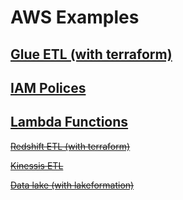 # AWS Examples

## <ins>Glue ETL (with terraform)<ins>
## <ins>IAM Polices<ins>
## <ins>Lambda Functions<ins>

~~<ins>Redshift ETL (with terraform)~~

~~<ins>Kinessis ETL~~

~~<ins>Data lake (with lakeformation)~~